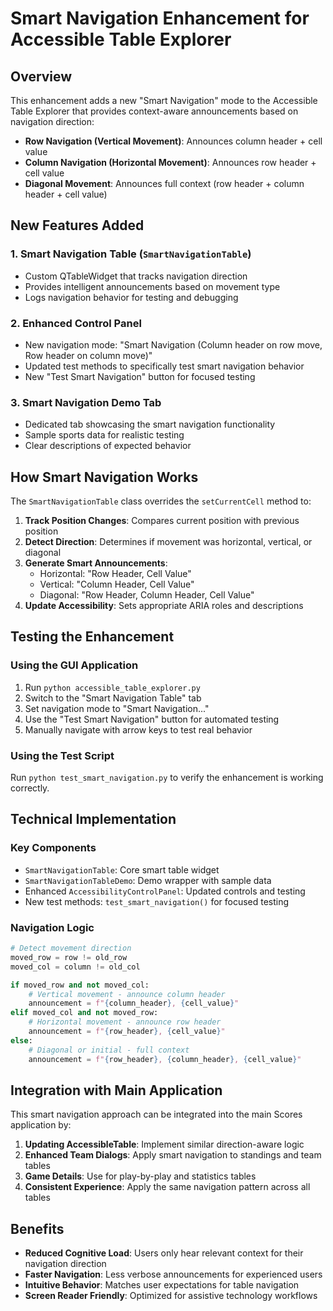 # Smart Navigation Enhancement for Accessible Table Explorer

## Overview

This enhancement adds a new "Smart Navigation" mode to the Accessible Table Explorer that provides context-aware announcements based on navigation direction:

- **Row Navigation (Vertical Movement)**: Announces column header + cell value
- **Column Navigation (Horizontal Movement)**: Announces row header + cell value  
- **Diagonal Movement**: Announces full context (row header + column header + cell value)

## New Features Added

### 1. Smart Navigation Table (`SmartNavigationTable`)
- Custom QTableWidget that tracks navigation direction
- Provides intelligent announcements based on movement type
- Logs navigation behavior for testing and debugging

### 2. Enhanced Control Panel
- New navigation mode: "Smart Navigation (Column header on row move, Row header on column move)"
- Updated test methods to specifically test smart navigation behavior
- New "Test Smart Navigation" button for focused testing

### 3. Smart Navigation Demo Tab
- Dedicated tab showcasing the smart navigation functionality
- Sample sports data for realistic testing
- Clear descriptions of expected behavior

## How Smart Navigation Works

The `SmartNavigationTable` class overrides the `setCurrentCell` method to:

1. **Track Position Changes**: Compares current position with previous position
2. **Detect Direction**: Determines if movement was horizontal, vertical, or diagonal
3. **Generate Smart Announcements**:
   - Horizontal: "Row Header, Cell Value"
   - Vertical: "Column Header, Cell Value" 
   - Diagonal: "Row Header, Column Header, Cell Value"
4. **Update Accessibility**: Sets appropriate ARIA roles and descriptions

## Testing the Enhancement

### Using the GUI Application
1. Run `python accessible_table_explorer.py`
2. Switch to the "Smart Navigation Table" tab
3. Set navigation mode to "Smart Navigation..."
4. Use the "Test Smart Navigation" button for automated testing
5. Manually navigate with arrow keys to test real behavior

### Using the Test Script
Run `python test_smart_navigation.py` to verify the enhancement is working correctly.

## Technical Implementation

### Key Components
- `SmartNavigationTable`: Core smart table widget
- `SmartNavigationTableDemo`: Demo wrapper with sample data
- Enhanced `AccessibilityControlPanel`: Updated controls and testing
- New test methods: `test_smart_navigation()` for focused testing

### Navigation Logic
```python
# Detect movement direction
moved_row = row != old_row
moved_col = column != old_col

if moved_row and not moved_col:
    # Vertical movement - announce column header
    announcement = f"{column_header}, {cell_value}"
elif moved_col and not moved_row:
    # Horizontal movement - announce row header  
    announcement = f"{row_header}, {cell_value}"
else:
    # Diagonal or initial - full context
    announcement = f"{row_header}, {column_header}, {cell_value}"
```

## Integration with Main Application

This smart navigation approach can be integrated into the main Scores application by:

1. **Updating AccessibleTable**: Implement similar direction-aware logic
2. **Enhanced Team Dialogs**: Apply smart navigation to standings and team tables
3. **Game Details**: Use for play-by-play and statistics tables
4. **Consistent Experience**: Apply the same navigation pattern across all tables

## Benefits

- **Reduced Cognitive Load**: Users only hear relevant context for their navigation direction
- **Faster Navigation**: Less verbose announcements for experienced users
- **Intuitive Behavior**: Matches user expectations for table navigation
- **Screen Reader Friendly**: Optimized for assistive technology workflows
